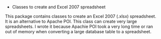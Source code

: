 * Classes to create and Excel 2007 spreadsheet

This package contains classes to create an Excel 2007 (.xlsx) spreadsheet.
It is an alternative to Apache POI.  This class can create very large
spreadsheets.  I wrote it because Apachie POI took a very long time or ran out
of memory when converting a large database table to a spreadsheet.
